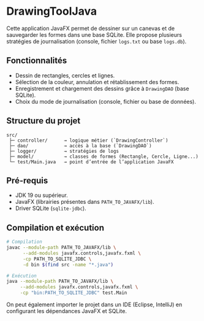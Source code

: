 # DrawingToolJava

Cette application JavaFX permet de dessiner sur un canevas et de sauvegarder les formes dans une base SQLite.
Elle propose plusieurs stratégies de journalisation (console, fichier `logs.txt` ou base `logs.db`).

## Fonctionnalités

- Dessin de rectangles, cercles et lignes.
- Sélection de la couleur, annulation et rétablissement des formes.
- Enregistrement et chargement des dessins grâce à `DrawingDAO` (base SQLite).
- Choix du mode de journalisation (console, fichier ou base de données).

## Structure du projet

```
src/
 ├─ controller/      → logique métier (`DrawingController`)
 ├─ dao/             → accès à la base (`DrawingDAO`)
 ├─ logger/          → stratégies de logs
 ├─ model/           → classes de formes (Rectangle, Cercle, Ligne...)
 └─ test/Main.java   → point d’entrée de l’application JavaFX
```

## Pré-requis

- JDK 19 ou supérieur.
- JavaFX (librairies présentes dans `PATH_TO_JAVAFX/lib`).
- Driver SQLite (`sqlite-jdbc`).

## Compilation et exécution

```bash
# Compilation
javac --module-path PATH_TO_JAVAFX/lib \
      --add-modules javafx.controls,javafx.fxml \
      -cp PATH_TO_SQLITE_JDBC \
      -d bin $(find src -name "*.java")

# Exécution
java --module-path PATH_TO_JAVAFX/lib \
     --add-modules javafx.controls,javafx.fxml \
     -cp "bin:PATH_TO_SQLITE_JDBC" test.Main
```

On peut également importer le projet dans un IDE (Eclipse, IntelliJ) en configurant les dépendances JavaFX et SQLite.
